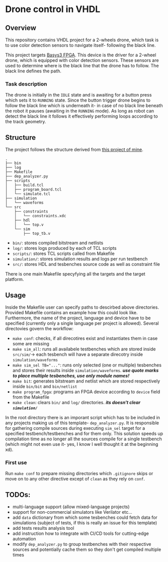 # Drone control in VHDL
## Overview
This repository contains VHDL project for a 2-wheels drone, which task is to use color detection sensors to navigate itself- following 
the black line. 

This project targets [Basys3 FPGA](https://digilent.com/reference/programmable-logic/basys-3/start?srsltid=AfmBOootJ_Xc5RPQhrUF_4EjSZz0n5AzfdAWLAsDfwucPtwLKkmuGbEX). This device is the driver for a 2-wheel drone, which is equipped with 
color detection sensors. These sensors are used to determine where is the black line that the drone has to follow. The black line defines
the path.

### Task description
The drone is initially in the ```IDLE``` state and is awaiting for a button press which sets it to ```RUNNING``` state. Since the 
button trigger drone begins to follow the black line which is underneath it- in case of no black line beneath the robot it pauses (awaiting in the ```RUNNING``` mode). As long as robot can detect the black line it follows it effectively performing loops according to the track geometry.

## Structure
The project follows the structure derived from [this project of mine](https://github.com/szymek1/FPGA-TCL-Makefile-template).
```
.
├── bin
├── log
├── Makefile
├── dep_analyzer.py
├── scripts
│   ├── build.tcl
│   ├── program_board.tcl
│   └── simulate.tcl
├── simulation
│   └── waveforms
└── src
    ├── constraints
    │   └── constraints.xdc
    ├── hdl
    │   └── top.v
    └── sim
        ├── top_tb.v 
```
- ```bin/```: stores compiled bitstream and netlists
- ```log/```: stores logs produced by each of TCL scripts
- ```scripts/```: stores TCL scripts called from Makefile
- ```simulation/```: stores simulation results and logs per run testbench
- ```src/```: stores HDL and tesbenches source code as well as constraint file

There is one main Makefile specyfying all the targets and the target platform.

## Usage
Inside the Makefile user can specify paths to descirbed above directories. Provided Makefile contains an example how this could look like.
Furthermore, the name of the project, language and device have to be specified (currently only a single language per project is allowed).
Several directovies govern the workflow:
- ```make conf```: checks, if all direcotires exist and instantiates them in case some are missing
- ```make sim_all```: runs all availabele testbenches which are stored inside ```src/sim/```-> each tesbench will have a separate direcotry inside ```simulation/waveforms```
- ```make sim_sel TB="..."```: runs only selected (one or multiple) tesbenches and stores their results inside ```simulation/waveforms```. ***use quote marks to place multiple tesbenches, use only module names!***
- ```make bit```: generates bitstream and netlist which are stored respectively inside ```bin/bit``` and ```bin/netlist```
- ```make program_fpga```: programs an FPGA device according to ```device``` field from the Makefile
- ```make clean```: clears ```bin/``` and ```log/``` directories. ***its doesn't clear ```simulation/```***

In the root directory there is an imporant script which has to be included in any projects making us of this template- ```dep_analyzer.py```. It is responsible for gathering compile sources during executing ```sim_sel``` target for a specified testbench/testbenches and for them only. This solution speeds up compilation time as no longer all the sources compile for a single testbench (which might not even use it- yes, I know I well thought it at the beginning xd).

### First use
Run ```make conf``` to prepare missing directories which ```.gitignore``` skips or move on to any other directive except of ```clean``` as they rely on ```conf```.

## TODOs:
- multi-language support (allow mixed-language projects)
- support for non-commercial simulators like Verilator etc...
- add ```data``` dictionary from which some tesbenches could fetch data for simulations (subject of tests, if this is really an issue for this template)
- add tests results analysis tool
- add instruction how to integrate with CI/CD tools for cutting-edge automation
- modify ```dep_analyzer.py``` to group testbenches with their respective sources and potentially cache them so they don't get compiled multiple times
